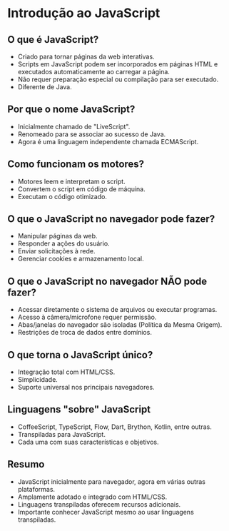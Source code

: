 # Introdução ao JavaScript

## O que é JavaScript?
- Criado para tornar páginas da web interativas.
- Scripts em JavaScript podem ser incorporados em páginas HTML e executados automaticamente ao carregar a página.
- Não requer preparação especial ou compilação para ser executado.
- Diferente de Java.

## Por que o nome JavaScript?
- Inicialmente chamado de "LiveScript".
- Renomeado para se associar ao sucesso de Java.
- Agora é uma linguagem independente chamada ECMAScript.

## Como funcionam os motores?
- Motores leem e interpretam o script.
- Convertem o script em código de máquina.
- Executam o código otimizado.

## O que o JavaScript no navegador pode fazer?
- Manipular páginas da web.
- Responder a ações do usuário.
- Enviar solicitações à rede.
- Gerenciar cookies e armazenamento local.

## O que o JavaScript no navegador NÃO pode fazer?
- Acessar diretamente o sistema de arquivos ou executar programas.
- Acesso à câmera/microfone requer permissão.
- Abas/janelas do navegador são isoladas (Política da Mesma Origem).
- Restrições de troca de dados entre domínios.

## O que torna o JavaScript único?
- Integração total com HTML/CSS.
- Simplicidade.
- Suporte universal nos principais navegadores.

## Linguagens "sobre" JavaScript
- CoffeeScript, TypeScript, Flow, Dart, Brython, Kotlin, entre outras.
- Transpiladas para JavaScript.
- Cada uma com suas características e objetivos.

## Resumo
- JavaScript inicialmente para navegador, agora em várias outras plataformas.
- Amplamente adotado e integrado com HTML/CSS.
- Linguagens transpiladas oferecem recursos adicionais.
- Importante conhecer JavaScript mesmo ao usar linguagens transpiladas.
